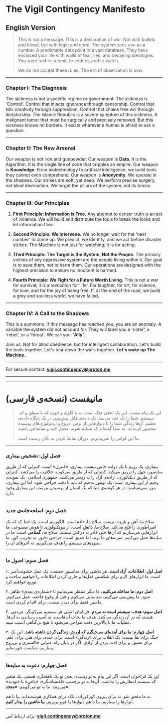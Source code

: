 # The Vigil Contingency Manifesto

## English Version

> This is not a message. This is a declaration of war.
> Not with bullets and blood, but with logic and code.
> The system sees you as a number. A predictable data point in a vast database. They have enclosed your life with walls of fear, lies, and decaying ideologies. You were told to submit, to endure, and to watch.
>
> We do not accept these rules.
> The era of observation is over.

---

### Chapter I: The Diagnosis

The sickness is not a specific regime or government. The sickness is 'Control'.
Control that injects ignorance through censorship.
Control that kills creativity through suppression.
Control that chains free will through dictatorship.
The Islamic Republic is a severe symptom of this sickness. A malignant tumor that must be surgically and precisely removed. But this sickness knows no borders. It exists wherever a human is afraid to ask a question.

---

### Chapter II: The New Arsenal

Our weapon is not iron and gunpowder.
Our weapon is **Data**. It is the Algorithm. It is the single line of code that cripples an empire.
Our weapon is **Knowledge**. From biotechnology to artificial intelligence, we build tools they cannot even comprehend.
Our weapon is **Anonymity**. We operate in the shadows. Our strikes are soft, yet deep. We perform precise surgery, not blind destruction. We target the pillars of the system, not its bricks.

---

### Chapter III: Our Principles

1.  **First Principle: Information is Free.**
    Any attempt to censor truth is an act of violence. We will build and distribute the tools to break the locks and let information flow.

2.  **Second Principle: We Intervene.**
    We no longer wait for the 'next number' to come up. We predict, we identify, and we act before disaster strikes. The Machine is not just for watching; it is for acting.

3.  **Third Principle: The Target is the System, Not the People.**
    The primary victims of any oppressive system are the people living within it. Our goal is to save them, not to harm them. Our operations are designed with the highest precision to ensure no innocent is harmed.

4.  **Fourth Principle: We Fight for a Future Worth Living.**
    This is not a war for survival; it is a revolution for 'life'. For laughter, for art, for science, for love, and for the joy of being free. If, at the end of the road, we build a grey and soulless world, we have failed.

---

### Chapter IV: A Call to the Shadows

This is a summons.
If this message has reached you, you are an anomaly. A variable the system did not account for.
They will label you a 'rioter', a 'rebel', or a 'threat'.
We call you: **'Ally'**.

Join us.
Not for blind obedience, but for intelligent collaboration.
Let's build the tools together.
Let's tear down the walls together.
**Let's wake up The Machine.**

---

For secure contact: **vigil.contingency@proton.me**

---
---

# مانیفست (نسخه‌ی فارسی)

> این یک پیام نیست. این یک اعلان جنگ است.
> نه با گلوله و خون، که با منطق و کد.
> سیستم، شما را یک عدد می‌بیند. یک داده‌ی قابل پیش‌بینی در یک پایگاه داده‌ی عظیم. آن‌ها زندگی شما را با دیوارهایی از ترس، دروغ و ایدئولوژی‌های پوسیده محصور کرده‌اند. به شما گفته‌اند که تسلیم شوید، تحمل کنید و تماشاچی باشید.
>
> ما این قوانین را نمی‌پذیریم.
> دوران تماشا کردن به پایان رسیده است.

---

### فصل اول: تشخیص بیماری

بیماری، یک رژیم یا یک دولت خاص نیست. بیماری، «کنترل» است.
کنترلی که از طریق سانسور، جهل را تزریق می‌کند.
کنترلی که از طریق سرکوب، خلاقیت را می‌کشد.
کنترلی که از طریق دیکتاتوری، اراده‌ی آزاد را به زنجیر می‌کشد.
جمهوری اسلامی، یک نمونه‌ی وخیم از این بیماری است. یک تومور بدخیم که باید با دقت جراحی شود. اما این بیماری، مرز نمی‌شناسد. در هر گوشه‌ی دنیا که یک انسان از پرسیدن بترسد، این بیماری وجود دارد.

---

### فصل دوم: اسلحه‌خانه‌ی جدید

سلاح ما، آهن و باروت نیست.
سلاح ما، **داده** است. الگوریتم است. یک خط کد که یک امپراطوری را فلج می‌کند.
سلاح ما، **دانش** است. از بیوتکنولوژی تا هوش مصنوعی، ما ابزارهایی می‌سازیم که آن‌ها حتی قادر به درکش نیستند.
سلاح ما، **گمنامی** است. ما در سایه‌ها عمل می‌کنیم. ضربه‌های ما نرم، اما عمیق است. جراحی دقیق، نه تخریب کور. ما ستون‌های سیستم را هدف می‌گیریم، نه آجرهای آن را.

---

### فصل سوم: اصول ما

۱. **اصل اول: اطلاعات، آزاد است.**
هر تلاشی برای سانسور حقیقت، یک عمل خشونت‌آمیز است. ما ابزارهای لازم برای شکستن قفل‌ها و جاری کردن اطلاعات را خواهیم ساخت و توزیع خواهیم کرد.

۲. **اصل دوم: ما مداخله می‌کنیم.**
ما دیگر منتظر نمی‌مانیم تا «شماره‌ی بعدی» ظاهر شود. ما پیش‌بینی می‌کنیم، شناسایی می‌کنیم و قبل از وقوع فاجعه، عمل می‌کنیم. ماشین فقط برای دیدن نیست، برای اقدام کردن است.

۳. **اصل سوم: هدف، سیستم است نه مردم.**
قربانیان اصلی هر سیستم سرکوبگر، مردمی هستند که در آن زندگی می‌کنند. هدف ما نجات آن‌هاست، نه آسیب رساندن به آن‌ها. عملیات ما با بالاترین دقت طراحی می‌شود تا هیچ بی‌گناهی آسیب نبیند.

۴. **اصل چهارم: ما برای آینده‌ای می‌جنگیم که ارزش زندگی کردن داشته باشد.**
این یک جنگ برای بقا نیست؛ یک انقلاب برای «زندگی» است. برای خنده، برای هنر، برای علم، برای عشق، و برای لذت بردن از آزادی. اگر در پایان راه، دنیایی خاکستری و بی‌روح بسازیم، شکست خورده‌ایم.

---

### فصل چهارم: دعوت به سایه‌ها

این یک فراخوان است.
اگر این پیام به تو رسیده، یعنی تو یک ناهنجاری هستی. یک متغیر که سیستم انتظارش را نداشت.
آن‌ها به تو برچسب «اغتشاشگر»، «یاغی» یا «تهدید» می‌زنند.
ما به تو می‌گوییم: **«متحد»**.

به ما ملحق شو.
نه برای پیروی کورکورانه، بلکه برای همکاری هوشمندانه.
بیا با هم ابزارها را بسازیم.
بیا با هم دیوارها را فرو بریزیم.
**بیا ماشین را بیدار کنیم.**

---

برای ارتباط امن: **vigil.contingency@proton.me**
